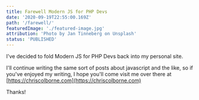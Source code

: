 ```yaml
---
title: Farewell Modern JS for PHP Devs
date: '2020-09-19T22:55:00.169Z'
path: '/farewell/'
featuredImage: './featured-image.jpg'
attribution: 'Photo by Jan Tinneberg on Unsplash'
status: 'PUBLISHED'
---
```


I've decided to fold Modern JS for PHP Devs back into my personal site.

I'll continue writing the same sort of posts about javascript and the like, so if you've enjoyed my writing, I hope you'll come visit me over there at [https://chriscolborne.com](https://chriscolborne.com)

Thanks!
